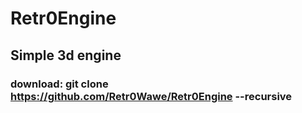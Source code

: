 # Retr0Engine
## Simple 3d engine
### download: git clone https://github.com/Retr0Wawe/Retr0Engine --recursive
